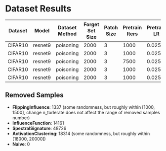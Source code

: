 # Dataset Results

| Dataset | Model   | Dataset Method | Forget Set Size | Patch Size | Pretrain Iters | Pretrain LR | Unlearn Method     | Exp Name      | Train Iters | k   | Factor | kd_T | Gamma | Alpha | msteps | Delete Acc | Delete Err | Manip Acc | Test Acc | Manip Clean Acc | Test Clean Acc | Test Retain Acc | Deletion Size | Unlearn Time           | Train Clean Acc |
|---------|---------|----------------|-----------------|------------|----------------|-------------|--------------------|---------------|-------------|-----|--------|-------|-------|-------|--------|------------|------------|-----------|----------|-----------------|----------------|-----------------|----------------|-------------------------|----------------|
| CIFAR10 | resnet9 | poisoning      | 2000            | 3          | 1000           | 0.025       | InfluenceFunction  | unlearn       | Null        | Null| Null   | Null  | Null  | Null  | Null   | 0.288      | 0.796      | 0.2875    | 0.2934   | 0.791            | 0.7978          | Null            | 250            | 0                       | 0.83338        |
| CIFAR10 | resnet9 | poisoning      | 2000            | 3          | 1000           | 0.025       | Naive              | pretrainmodel | Null        | Null| Null   | Null  | Null  | Null  | Null   | 0.0        | 101.0      | 0.162     | 0.1499   | 0.855            | 0.8576          | Null            | 0              | 24.713809919999996       | 0.90816        |
| CIFAR10 | resnet9 | poisoning      | 2000            | 3          | 7500           | 0.025       | FlippingInfluence  | unlearn       | Null        | Null| Null   | Null  | Null  | Null  | Null   | 0.5445     | 0.557      | 0.5445    | 0.5034   | 0.908            | 0.9151          | Null            | 2000           | 0                       | 0.99336        |
| CIFAR10 | resnet9 | poisoning      | 2000            | 3          | 1000           | 0.025       | ActivationClustering | unlearn     | Null        | Null| Null   | Null  | Null  | Null  | Null   | 0.124      | 0.96       | 0.1555    | 0.1418   | 0.806            | 0.7921          | Null            | 250            | 0                       | 0.8324         |
| CIFAR10 | resnet9 | poisoning      | 2000            | 3          | 1000           | 0.025       | SpectralSignature  | unlearn       | Null        | Null| Null   | Null  | Null  | Null  | Null   | 0.156      | 0.92       | 0.187     | 0.1686   | 0.7795           | 0.767           | Null            | 250            | 0                       | 0.79978        |

## Removed Samples

- **FlippingInfluence**: 1337 (some randomness, but roughly within [1000, 1500], change n_torlerate does not affect the range of removed samples number)
- **InfluenceFunction**: 14161 
- **SpectralSignature**: 48726
- **ActivationClustering**: 18314 (some randomness, but roughly within [18000, 20000])
- **Naive**: 0


